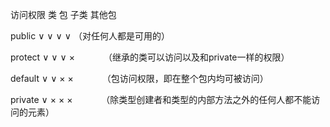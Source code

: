 访问权限   类   包  子类  其他包

public     ∨   ∨    ∨     ∨          （对任何人都是可用的）

protect    ∨   ∨   ∨     ×　　　 （继承的类可以访问以及和private一样的权限）

default    ∨   ∨   ×     ×　　　 （包访问权限，即在整个包内均可被访问）

private    ∨   ×   ×     ×　　　 （除类型创建者和类型的内部方法之外的任何人都不能访问的元素）